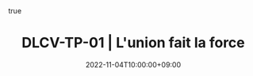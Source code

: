 ---
title: "DLCV-TP-01 | L'union fait la force"
date: 2022-11-04T10:00:00+09:00
description: ""
summary: ""

math: true 
highlight: true
hightlight_languages: ["python","bash"]

authors: ["Claire Labit-Bonis"]

# hero: featured.png

tags: ["Teaching"]

menu:
  sidebar:
    name: "01 | L'union fait la force"
    identifier: dlcv-practical-sessions-01
    parent: dlcv-practical-sessions
    weight: 10
---